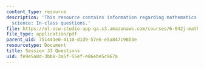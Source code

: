 ```yaml
---
content_type: resource
description: 'This resource contains information regarding mathematics for computer
  science: In-class questions.'
file: https://ol-ocw-studio-app-qa.s3.amazonaws.com/courses/6-042j-mathematics-for-computer-science-spring-2015/fe9e5a8d3bb83a5f55efe86ebe5c967a_MIT6_042JS15_cp33.pdf
file_type: application/pdf
parent_uid: 751443e0-4110-d1d9-57e6-e5a847c9853e
resourcetype: Document
title: Session 33 Questions
uid: fe9e5a8d-3bb8-3a5f-55ef-e86ebe5c967a
---
```

